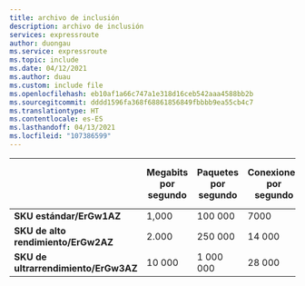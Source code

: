 ```yaml
---
title: archivo de inclusión
description: archivo de inclusión
services: expressroute
author: duongau
ms.service: expressroute
ms.topic: include
ms.date: 04/12/2021
ms.author: duau
ms.custom: include file
ms.openlocfilehash: eb10af1a66c747a1e318d16ceb542aaa4588bb2b
ms.sourcegitcommit: dddd1596fa368f68861856849fbbbb9ea55cb4c7
ms.translationtype: HT
ms.contentlocale: es-ES
ms.lasthandoff: 04/13/2021
ms.locfileid: "107386599"
---
```

|  | **Megabits por segundo** | **Paquetes por segundo** | **Conexiones por segundo** | **FastPath** | **Número máximo de conexiones de circuito** |
| --- | --- | --- | --- | --- | --- |
| **SKU estándar/ErGw1AZ** |1,000 | 100 000 | 7000 | No | 4 |
| **SKU de alto rendimiento/ErGw2AZ** |2\.000 | 250 000 | 14 000 | No | 8 |
| **SKU de ultrarrendimiento/ErGw3AZ** |10 000 | 1 000 000 | 28 000 | Sí | 16 |

